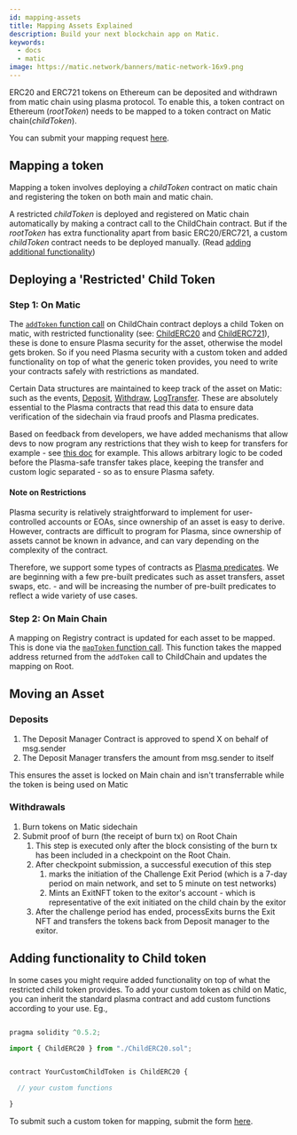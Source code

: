```yaml
---
id: mapping-assets
title: Mapping Assets Explained
description: Build your next blockchain app on Matic.
keywords:
  - docs
  - matic
image: https://matic.network/banners/matic-network-16x9.png 
---
```


ERC20 and ERC721 tokens on Ethereum can be deposited and withdrawn from matic chain using plasma protocol. To enable this, a token contract on Ethereum (*rootToken*) needs to be mapped to a token contract on Matic chain(*childToken*).

You can submit your mapping request [here](/docs/develop/advanced/submit-mapping-request).

## Mapping a token 

Mapping a token involves deploying a *childToken* contract on matic chain and registering the token on both main and matic chain. 

A restricted *childToken* is deployed and registered on Matic chain automatically by making a contract call to the ChildChain contract. But if the *rootToken* has extra functionality apart from basic ERC20/ERC721, a custom *childToken* contract needs to be deployed manually. (Read [adding additional functionality](/docs/develop/advanced/mapping-assets#adding-functionality-to-child-token))

## Deploying a 'Restricted' Child Token 

### Step 1: On Matic

The [`addToken` function call](https://github.com/maticnetwork/contracts/blob/fd4ed8343a8abb2dda5fe5a6a75a747cfd7a2807/contracts/child/ChildChain.sol#L55) on ChildChain contract deploys a child Token on matic, with restricted functionality (see: [ChildERC20](https://github.com/maticnetwork/contracts/blob/master/contracts/child/ChildERC20.sol) and [ChildERC721](https://github.com/maticnetwork/contracts/blob/master/contracts/child/ChildERC721.sol)), these is done to ensure Plasma security for the asset, otherwise the model gets broken. So if you need Plasma security with a custom token and added functionality on top of what the generic token provides, you need to write your contracts safely with restrictions as mandated.

Certain Data structures are maintained to keep track of the asset on Matic: such as the events, [Deposit](https://github.com/maticnetwork/contracts/blob/fd4ed8343a8abb2dda5fe5a6a75a747cfd7a2807/contracts/child/BaseERC20.sol#L6), [Withdraw](https://github.com/maticnetwork/contracts/blob/fd4ed8343a8abb2dda5fe5a6a75a747cfd7a2807/contracts/child/BaseERC20.sol#L14), [LogTransfer](https://github.com/maticnetwork/contracts/blob/fd4ed8343a8abb2dda5fe5a6a75a747cfd7a2807/contracts/child/BaseERC20.sol#L22). These are absolutely essential to the Plasma contracts that read this data to ensure data verification of the sidechain via fraud proofs and Plasma predicates. 

Based on feedback from developers, we have added mechanisms that allow devs to now program any restrictions that they wish to keep for transfers for example - see [this doc](/docs/develop/advanced/custom-restrictions) for example. This allows arbitrary logic to be coded before the Plasma-safe transfer takes place, keeping the transfer and custom logic separated - so as to ensure Plasma safety.

#### Note on Restrictions
Plasma security is relatively straightforward to implement for user-controlled accounts or EOAs, since ownership of an asset is easy to derive. However, contracts are difficult to program for Plasma, since ownership of assets cannot be known in advance, and can vary depending on the complexity of the contract.

Therefore, we support some types of contracts as [Plasma predicates](https://github.com/maticnetwork/contracts/tree/master/contracts/root/predicates). We are beginning with a few pre-built predicates such as asset transfers, asset swaps, etc. - and will be increasing the number of pre-built predicates to reflect a wide variety of use cases.

### Step 2: On Main Chain

A mapping on Registry contract is updated for each asset to be mapped. This is done via the [`mapToken` function call](https://github.com/maticnetwork/contracts/blob/fd4ed8343a8abb2dda5fe5a6a75a747cfd7a2807/contracts/common/Registry.sol#L64). This function takes the mapped address returned from the `addToken` call to ChildChain and updates the mapping on Root.


## Moving an Asset

### Deposits

1. The Deposit Manager Contract is approved to spend X on behalf of msg.sender
2. The Deposit Manager transfers the amount from msg.sender to itself

This ensures the asset is locked on Main chain and isn't transferrable while the token is being used on Matic

### Withdrawals

1. Burn tokens on Matic sidechain
2. Submit proof of burn (the receipt of burn tx) on Root Chain
   1. This step is executed only after the block consisting of the burn tx has been included in a checkpoint on the Root Chain.
   2. After checkpoint submission, a successful execution of this step
      1. marks the initiation of the Challenge Exit Period (which is a 7-day period on main network, and set to 5 minute on test networks)
      2. Mints an ExitNFT token to the exitor's account - which is representative of the exit initiated on the child chain by the exitor
   3. After the challenge period has ended, processExits burns the Exit NFT and transfers the tokens back from Deposit manager to the exitor.

## Adding functionality to Child token

In some cases you might require added functionality on top of what the restricted child token provides. To add your custom token as child on Matic, you can inherit the standard plasma contract and add custom functions according to your use. Eg., 

```javascript

pragma solidity ^0.5.2;

import { ChildERC20 } from "./ChildERC20.sol";


contract YourCustomChildToken is ChildERC20 {

  // your custom functions

}
```

To submit such a custom token for mapping, submit the form [here](/docs/develop/advanced/submit-mapping-request).
